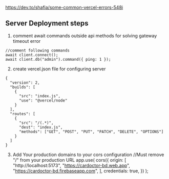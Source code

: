 https://dev.to/shafia/some-common-vercel-errors-548i

## Server Deployment steps
1. comment await commands outside api methods for solving gateway timeout error
```
//comment following commands
await client.connect();
await client.db("admin").command({ ping: 1 });
```
2. create vercel.json file for configuring server
```
{
  "version": 2,
  "builds": [
    {
      "src": "index.js",
      "use": "@vercel/node"
    }
  ],
  "routes": [
    {
      "src": "/(.*)",
      "dest": "index.js",
      "methods": ["GET", "POST", "PUT", "PATCH", "DELETE", "OPTIONS"]
    }
  ]
}
```
3. Add Your production domains to your cors configuration
//Must remove "/" from your production URL
app.use(
  cors({
    origin: [
      "http://localhost:5173",
      "https://cardoctor-bd.web.app",
      "https://cardoctor-bd.firebaseapp.com",
    ],
    credentials: true,
  })
);

